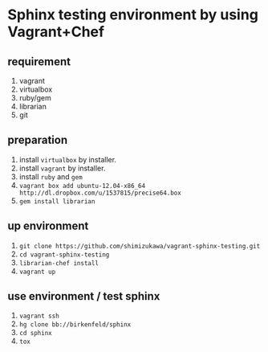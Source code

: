 Sphinx testing environment by using Vagrant+Chef
==================================================

requirement
------------

1. vagrant
2. virtualbox
3. ruby/gem
4. librarian
5. git

preparation
------------

1. install `virtualbox` by installer.
2. install `vagrant` by installer.
3. install `ruby` and `gem`
4. `vagrant box add ubuntu-12.04-x86_64 http://dl.dropbox.com/u/1537815/precise64.box`
5. `gem install librarian`

up environment
---------------

1. `git clone https://github.com/shimizukawa/vagrant-sphinx-testing.git`
2. `cd vagrant-sphinx-testing`
3. `librarian-chef install`
4. `vagrant up`

use environment / test sphinx
------------------------------

1. `vagrant ssh`
2. `hg clone bb://birkenfeld/sphinx`
3. `cd sphinx`
4. `tox`

